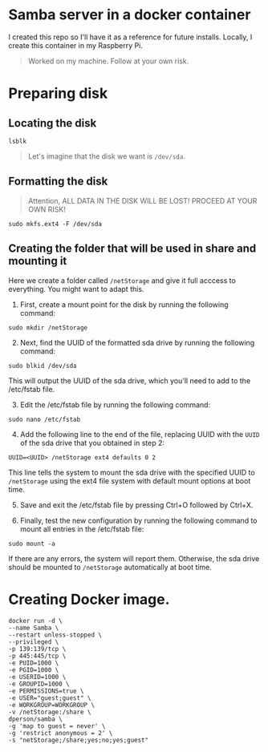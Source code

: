 # Samba server in a docker container
I created this repo so I'll have it as a reference for future installs.
Locally, I create this container in my Raspberry Pi.

> Worked on my machine. Follow at your own risk.


# Preparing disk
## Locating the disk
```shell
lsblk
```
> Let's imagine that the disk we want is `/dev/sda`.

## Formatting the disk
> Attention, ALL DATA IN THE DISK WILL BE LOST! PROCEED AT YOUR OWN RISK!
```shell
sudo mkfs.ext4 -F /dev/sda
```

## Creating the folder that will be used in share and mounting it
Here we create a folder called `/netStorage` and give it full acccess to everything. You might want to adapt this.
1. First, create a mount point for the disk by running the following command:
```shell
sudo mkdir /netStorage
```

2. Next, find the UUID of the formatted sda drive by running the following command:
```shell
sudo blkid /dev/sda
```
This will output the UUID of the sda drive, which you'll need to add to the /etc/fstab file.

3. Edit the /etc/fstab file by running the following command:
```shell
sudo nano /etc/fstab
```

4. Add the following line to the end of the file, replacing UUID with the `UUID` of the sda drive that you obtained in step 2:
```shell
UUID=<UUID> /netStorage ext4 defaults 0 2
```
This line tells the system to mount the sda drive with the specified UUID to `/netStorage` using the ext4 file system with default mount options at boot time.

5. Save and exit the /etc/fstab file by pressing Ctrl+O followed by Ctrl+X.

6. Finally, test the new configuration by running the following command to mount all entries in the /etc/fstab file:
```shell
sudo mount -a
```

If there are any errors, the system will report them. Otherwise, the sda drive should be mounted to `/netStorage` automatically at boot time.

# Creating Docker image.

```shell
docker run -d \
--name Samba \
--restart unless-stopped \
--privileged \
-p 139:139/tcp \
-p 445:445/tcp \
-e PUID=1000 \
-e PGID=1000 \
-e USERID=1000 \
-e GROUPID=1000 \
-e PERMISSIONS=true \
-e USER="guest;guest" \
-e WORKGROUP=WORKGROUP \
-v /netStorage:/share \
dperson/samba \
-g 'map to guest = never' \
-g 'restrict anonymous = 2' \
-s "netStorage;/share;yes;no;yes;guest"
```
